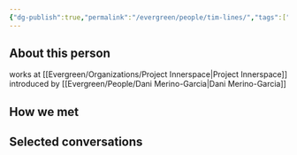 ```yaml
---
{"dg-publish":true,"permalink":"/evergreen/people/tim-lines/","tags":["people","geo_eco"]}
---
```


## About this person
works at [[Evergreen/Organizations/Project Innerspace\|Project Innerspace]]
introduced by [[Evergreen/People/Dani Merino-Garcia\|Dani Merino-Garcia]]


## How we met


## Selected conversations
